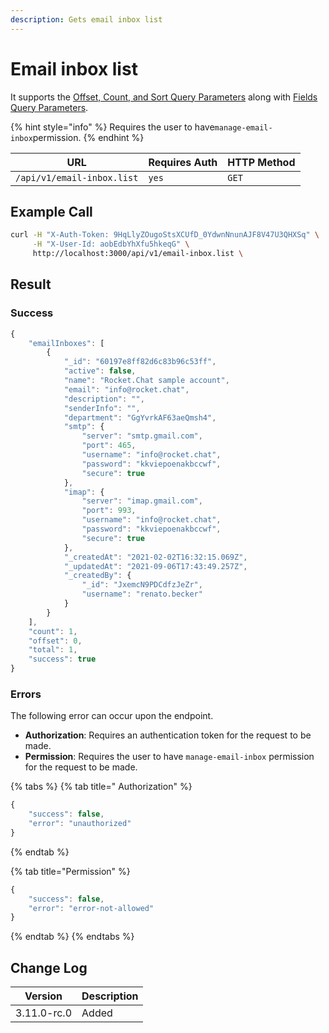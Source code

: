 ```yaml
---
description: Gets email inbox list
---
```


# Email inbox list

It supports the [Offset, Count, and Sort Query Parameters](../../pagination.md) along with [Fields Query Parameters](../../query-and-fields-info.md).

{% hint style="info" %}
Requires the user to have`manage-email-inbox`permission.
{% endhint %}

| URL                        | Requires Auth | HTTP Method |
| -------------------------- | ------------- | ----------- |
| `/api/v1/email-inbox.list` | `yes`         | `GET`       |

## Example Call

```bash
curl -H "X-Auth-Token: 9HqLlyZOugoStsXCUfD_0YdwnNnunAJF8V47U3QHXSq" \
     -H "X-User-Id: aobEdbYhXfu5hkeqG" \
     http://localhost:3000/api/v1/email-inbox.list \
```

## Result

### Success

```javascript
{
    "emailInboxes": [
        {
            "_id": "60197e8ff82d6c83b96c53ff",
            "active": false,
            "name": "Rocket.Chat sample account",
            "email": "info@rocket.chat",
            "description": "",
            "senderInfo": "",
            "department": "GgYvrkAF63aeQmsh4",
            "smtp": {
                "server": "smtp.gmail.com",
                "port": 465,
                "username": "info@rocket.chat",
                "password": "kkviepoenakbccwf",
                "secure": true
            },
            "imap": {
                "server": "imap.gmail.com",
                "port": 993,
                "username": "info@rocket.chat",
                "password": "kkviepoenakbccwf",
                "secure": true
            },
            "_createdAt": "2021-02-02T16:32:15.069Z",
            "_updatedAt": "2021-09-06T17:43:49.257Z",
            "_createdBy": {
                "_id": "JxemcN9PDCdfzJeZr",
                "username": "renato.becker"
            }
        }
    ],
    "count": 1,
    "offset": 0,
    "total": 1,
    "success": true
}
```

### Errors

The following error can occur upon the endpoint.

* **Authorization**: Requires an authentication token for the request to be made.
* **Permission**: Requires the user to have `manage-email-inbox` permission for the request to be made.

{% tabs %}
{% tab title=" Authorization" %}
```javascript
{
    "success": false,
    "error": "unauthorized"
}
```
{% endtab %}

{% tab title="Permission" %}
```javascript
{
    "success": false,
    "error": "error-not-allowed"
}
```
{% endtab %}
{% endtabs %}

## Change Log

| Version     | Description |
| ----------- | ----------- |
| 3.11.0-rc.0 | Added       |
